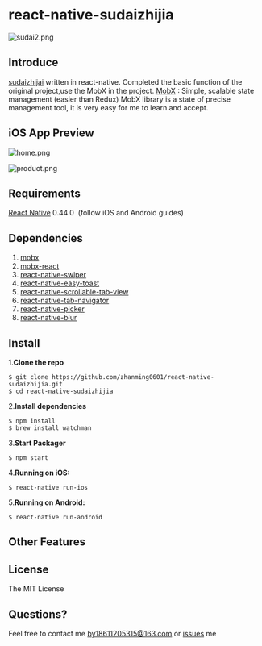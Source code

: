 # **react-native-sudaizhijia**


![sudai2.png](http://a3.qpic.cn/psb?/V130h2Mg2vk9yF/brJ4gtZQNJBamliw97*ssBRCmiDAu7rPxNKe5JwkECc!/b/dGoBAAAAAAAA&bo=ugQsBLoELAQDACU!&rf=viewer_4)






## Introduce


[sudaizhijai](https://github.com/zhanming0601/react-native-sudaizhijia) written in react-native.
Completed the basic function of the original project,use the MobX in the project.
[MobX](https://mobxjs.github.io/mobx/) : Simple, scalable state management (easier than Redux)
MobX library is a state of precise management tool, it is very easy for me to learn and accept.


## iOS App Preview

![home.png](http://upload-images.jianshu.io/upload_images/2018589-40f4de6748b99e29.png?imageMogr2/auto-orient/strip%7CimageView2/2/w/1240)

![product.png](http://upload-images.jianshu.io/upload_images/2018589-68f362a70584bbf7.png?imageMogr2/auto-orient/strip%7CimageView2/2/w/1240)

## Requirements

[React Native](http://facebook.github.io/react-native/docs/getting-started.html) 0.44.0
 (follow iOS and Android guides)


## Dependencies

1. [mobx](https://github.com/mobxjs/mobx)
2. [mobx-react](https://github.com/mobxjs/mobx-react)
3. [react-native-swiper](https://github.com/leecade/react-native-swiper)
4. [react-native-easy-toast](https://github.com/crazycodeboy/react-native-easy-toast)
5. [react-native-scrollable-tab-view](https://github.com/skv-headless/react-native-scrollable-tab-view)
6. [react-native-tab-navigator](https://github.com/happypancake/react-native-tab-navigator)
7. [react-native-picker](https://github.com/beefe/react-native-picker)
8. [react-native-blur](https://github.com/react-native-community/react-native-blur)

## Install


1.**Clone the repo**

```
$ git clone https://github.com/zhanming0601/react-native-sudaizhijia.git
$ cd react-native-sudaizhijia
```
2.**Install dependencies**

```
$ npm install
$ brew install watchman
```
3.**Start Packager**

```
$ npm start
```
4.**Running on iOS:**

```
$ react-native run-ios
```
5.**Running on Android:**

```
$ react-native run-android
```


## Other Features



## License

The MIT License

## Questions?

Feel free to contact me by18611205315@163.com or [issues](https://github.com/zhanming0601/react-native-sudaizhijia/issues) me